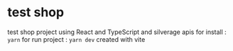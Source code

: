# test shop
test shop project using  React and TypeScript and silverage apis 
for install : 
``` yarn ```
for run project : 
``` yarn dev ```
created with vite
